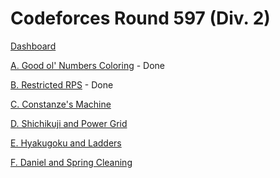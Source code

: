 # Codeforces Round 597 (Div. 2)

[Dashboard](https://codeforces.com/contest/1245)

[A. Good ol' Numbers Coloring](https://codeforces.com/contest/1245/problem/A) - Done

[B. Restricted RPS](https://codeforces.com/contest/1245/problem/B) - Done

[C. Constanze's Machine](https://codeforces.com/contest/1245/problem/C)

[D. Shichikuji and Power Grid](https://codeforces.com/contest/1245/problem/D)

[E. Hyakugoku and Ladders](https://codeforces.com/contest/1245/problem/E)

[F. Daniel and Spring Cleaning](https://codeforces.com/contest/1245/problem/F)
